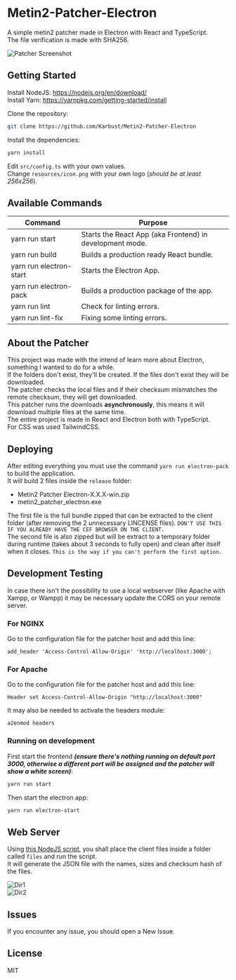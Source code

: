 # Metin2-Patcher-Electron
A simple metin2 patcher made in Electron with React and TypeScript.\
The file verification is made with SHA256.

![Patcher Screenshot](https://i.imgur.com/X7dasOc.png)

## Getting Started

Install NodeJS: https://nodejs.org/en/download/ \
Install Yarn: https://yarnpkg.com/getting-started/install

Clone the repository:
```bash
git clone https://github.com/Karbust/Metin2-Patcher-Electron
```
Install the dependencies:

```bash
yarn install
```

Edit `src/config.ts` with your own values.\
Change `resources/icon.png` with your own logo (_should be at least 256x256_).

## Available Commands

| Command | Purpose |
| ------ | ------ |
| yarn run start | Starts the React App (aka Frontend) in development mode. |
| yarn run build | Builds a production ready React bundle. |
| yarn run electron-start | Starts the Electron App. |
| yarn run electron-pack | Builds a production package of the app. |
| yarn run lint | Check for linting errors. |
| yarn run lint-fix | Fixing some linting errors. |

## About the Patcher
This project was made with the intend of learn more about Electron, something I wanted to do for a while.\
If the folders don't exist, they'll be created. If the files don't exist they will be downloaded.\
The patcher checks the local files and if their checksum mismatches the remote checksum, they will get downloaded.\
This patcher runs the downloads **asynchronously**, this means it will download multiple files at the same time.\
The entire project is made in React and Electron both with TypeScript.\
For CSS was used TailwindCSS.

## Deploying

After editing everything you must use the command `yarn run electron-pack` to build the application.\
It will build 2 files inside the `release` folder:
- Metin2 Patcher Electron-X.X.X-win.zip
- metin2_patcher_electron.exe

The first file is the full bundle zipped that can be extracted to the client folder (after removing the 2 unnecessary LINCENSE files). `DON'T USE THIS IF YOU ALREADY HAVE THE CEF BROWSER ON THE CLIENT.`\
The second file is also zipped but will be extract to a temporary folder during runtime (takes about 3 seconds to fully open)  and clean after itself when it closes. `This is the way if you can't perform the first option.`

## Development Testing

In case there isn't the possibility to use a local webserver (like Apache with Xampp, or Wampp) it may be necessary update the CORS on your remote server.

### For NGINX

Go to the configuration file for the patcher host and add this line: 
```
add_header 'Access-Control-Allow-Origin' 'http://localhost:3000';
```

### For Apache

Go to the configuration file for the patcher host and add this line:
```
Header set Access-Control-Allow-Origin "http://localhost:3000"
```

It may also be needed to activate the headers module:
```shell
a2enmod headers
```

### Running on development

First start the frontend ***(ensure there's nothing running on default port 3000, otherwise a different port will be assigned and the patcher will show a white screen)***:
```bash
yarn run start
```

Then start the electron app:
```bash
yarn run electron-start
```

## Web Server

Using [this NodeJS script](https://gist.github.com/Karbust/14bbaba7910b72023e0229abf53e8d54), you shall place the client files inside a folder called `files` and run the script.\
It will generate the JSON file with the names, sizes and checksum hash of the files.

![Dir1](https://i.imgur.com/0k1sM3Y.png) \
![Dir2](https://i.imgur.com/CHjlRiF.png)

## Issues

If you encounter any issue, you should open a New Issue.

## License

MIT
